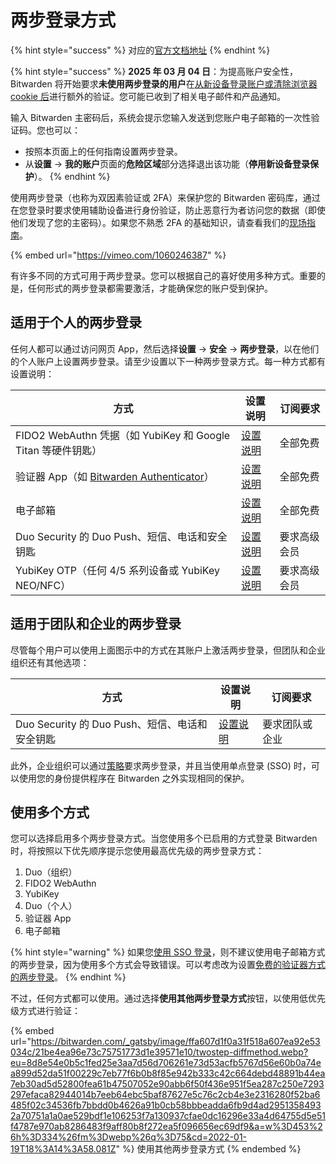 # 两步登录方式

{% hint style="success" %}
对应的[官方文档地址](https://bitwarden.com/help/article/setup-two-step-login/)
{% endhint %}

{% hint style="success" %}
**2025 年 03 月 04 日**：为提高账户安全性，Bitwarden 将开始要求**未使用两步登录的用户**在[从新设备登录账户或清除浏览器 cookie 后](../../log-in-and-unlock/new-device-protection.md)进行额外的验证。您可能已收到了相关电子邮件和产品通知。

输入 Bitwarden 主密码后，系统会提示您输入发送到您账户电子邮箱的一次性验证码。您也可以：

* 按照本页面上的任何指南设置两步登录。
* 从**设置** → **我的账户**页面的**危险区域**部分选择退出该功能（**停用新设备登录保护**）。
{% endhint %}

使用两步登录（也称为双因素验证或 2FA）来保护您的 Bitwarden 密码库，通过在您登录时要求使用辅助设备进行身份验证，防止恶意行为者访问您的数据（即使他们发现了您的主密码）。如果您不熟悉 2FA 的基础知识，请查看我们的[现场指南](../field-guide-for-two-step-login.md)。

{% embed url="https://vimeo.com/1060246387" %}

有许多不同的方式可用于两步登录。您可以根据自己的喜好使用多种方式。重要的是，任何形式的两步登录都需要激活，才能确保您的账户受到保护。

## 适用于个人的两步登录 <a href="#two-step-login-for-individuals" id="two-step-login-for-individuals"></a>

任何人都可以通过访问网页 App，然后选择**设置** → **安全** → **两步登录**，以在他们的个人账户上设置两步登录。请至少设置以下一种两步登录方式。每一种方式都有设置说明：

| 方式                                                                                                | 设置说明                                        | 订阅要求   |
| ------------------------------------------------------------------------------------------------- | ------------------------------------------- | ------ |
| FIDO2 WebAuthn 凭据（如 YubiKey 和 Google Titan 等硬件钥匙）                                                 | [设置说明](two-step-login-via-fido.md)          | 全部免费   |
| 验证器 App（如 [Bitwarden Authenticator](../../../bitwarden-authenticator/bitwarden-authenticator.md)） | [设置说明](two-step-login-via-authenticator.md) | 全部免费   |
| 电子邮箱                                                                                              | [设置说明](two-step-login-via-email.md)         | 全部免费   |
| Duo Security 的 Duo Push、短信、电话和安全钥匙                                                                | [设置说明](two-step-login-via-duo.md)           | 要求高级会员 |
| YubiKey OTP（任何 4/5 系列设备或 YubiKey NEO/NFC）                                                         | [设置说明](two-step-login-via-yubikey.md)       | 要求高级会员 |

## 适用于团队和企业的两步登录 <a href="#two-step-login-for-teams-and-enterprise" id="two-step-login-for-teams-and-enterprise"></a>

尽管每个用户可以使用上面图示中的方式在其账户上激活两步登录，但团队和企业组织还有其他选项：

| 方式                                 | 设置说明                              | 订阅要求    |
| ---------------------------------- | --------------------------------- | ------- |
| Duo Security 的 Duo Push、短信、电话和安全钥匙 | [设置说明](two-step-login-via-duo.md) | 要求团队或企业 |

此外，企业组织可以通过[策略](../../../admin-console/manage-shared-items/enterprise-policies.md#require-two-step-login)要求两步登录，并且当使用单点登录 (SSO) 时，可以使用您的身份提供程序在 Bitwarden 之外实现相同的保护。

## 使用多个方式 <a href="#using-multiple-methods" id="using-multiple-methods"></a>

您可以选择启用多个两步登录方式。当您使用多个已启用的方式登录 Bitwarden 时，将按照以下优先顺序提示您使用最高优先级的两步登录方式：

1. Duo（组织）
2. FIDO2 WebAuthn
3. YubiKey
4. Duo（个人）
5. 验证器 App
6. 电子邮箱

{% hint style="warning" %}
如果您[使用 SSO 登录](../../log-in-and-unlock/using-single-sign-on/using-login-with-sso.md)，则不建议使用电子邮箱方式的两步登录，因为使用多个方式会导致错误。可以考虑改为设置[免费的验证器方式的两步登录](two-step-login-via-authenticator.md)。
{% endhint %}

不过，任何方式都可以使用。通过选择**使用其他两步登录方式**按钮，以使用低优先级方式进行验证：

{% embed url="https://bitwarden.com/_gatsby/image/ffa607d1f0a31f518a607ea92e53034c/21be4ea96e73c75751773d1e39571e10/twostep-diffmethod.webp?eu=8d8e54e0b5c1fed25e3aa7d56d706261e73d53acfb5767d56e60b0a74ea899d52da51f00229c7eb77f6b0b8f85e942b333c42c664debd48891b44ea7eb30ad5d52800fea61b47507052e90abb6f50f436e951f5ea287c250e7293297efaca82944014b7eeb64ebc5baf87627e5c76c2cb4e3e2316280f52ba6485f02c34536fb7bbdd0b4626a91b0cb58bbbeadda6fb9d4ad29513584932a70751a1a0ae529bdf1e106253f7a130937cfae0dc16296e33a4d64755d5e51f4787e970ab8286483f9aff80b8f272ea5f096656ec69df9&a=w%3D453%26h%3D334%26fm%3Dwebp%26q%3D75&cd=2022-01-19T18%3A14%3A58.081Z" %}
使用其他两步登录方式
{% endembed %}

